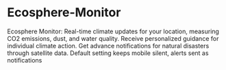 # Ecosphere-Monitor
Ecosphere Monitor: Real-time climate updates for your location, measuring CO2 emissions, dust, and water quality. Receive personalized guidance for individual climate action. Get advance notifications for natural disasters through satellite data. Default setting keeps mobile silent, alerts sent as notifications
